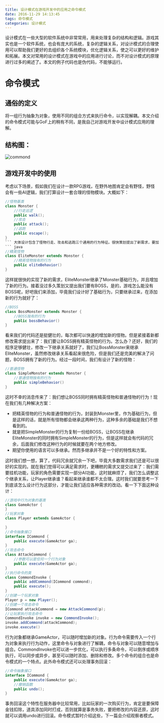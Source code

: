 ```yaml
---
title: 设计模式在游戏开发中的应用之命令模式
date: 2016-11-29 14:13:45
tags: 命令模式
categories: 设计模式
---
```

设计模式在一些大型的软件系统中非常常用，用来处理复杂的结构和逻辑。游戏其实也是一个软件系统，也会有庞大的系统，复杂的逻辑关系，对设计模式的合理使用可以帮助我们更好的去组织各个系统模块，优化逻辑关系，使之可以更好的维护和拓展。本文对常用的设计模式在游戏中的应用进行讨论，而不对设计模式的原理进行过多的阐述了。本文的例子代码也是伪代码，不能够运行。<!--more-->

# 命令模式
## 通俗的定义  
将一组行为抽象为对象，使用不同的组合方式来执行命令，以实现解耦。本文介绍的命令模式可能与GoF上的稍有不同，是我自己对游戏开发中设计模式应用的理解。  
## 结构图：
![commond](/images/design_1_commond.png)
## 游戏开发中的使用
考虑以下场景，假如我们在设计一款RPG游戏，在野外地图肯定会有野怪，野怪会有一些AI逻辑，我们打算设计一套合理的怪物模块。大概如下：
``` java
//怪物基类  
class Monster {  
    //行走巡逻  
    public walk();  
    //攻击  
    public attack();  
    //逃跑  
    public escape();  
}
``` 大体设计包含了怪物行走、攻击和逃跑三个通用的行为特征。很快策划提出了新需求，要加入精英怪物类型，并且精英怪物有他自己独特的逻辑。嗯，幸好我们抽象出了怪物基类，只要继承过来，再增加新的行为即可，新增的精英怪物如下：
``` java
//精英怪物  
class EliteMonster extends Monster {  
    //精英怪物独有的行为  
    public eliteBehavior()  
}  
```
这样就很快的实现了新的需求，EliteMonster继承了Monster基础行为，并且增加了新的行为。接着没过多久策划又提出我们要有BOSS，是的，游戏怎么能没有BOSS呢，好吧我们来添加，毕竟我们设计好了基础行为，只要继承过来，在添加新的行为就好了：
``` java
//BOSS  
class BossMonster extends Monster {  
    //BOSS独有的行为  
    public bossBehavior()  
}  
```
看来我们的代码还是挺健壮的，每次都可以快速的增加新的怪物。但是紧接着新都修改需求提出来了：我们要让BOSS拥有精英怪物的行为。怎么办？还好，我们的程序足够健壮，修改一下继承关系就好了，我们让BossMonster来继承EliteMonster，虽然修改继承关系看起来很危险，但是我们还是完美的解决了问题，BOSS拥有了新的行为。经过一段时间，我们有设计了新的怪物：
``` java
//普通怪物  
class SimpleMonster extends Monster {  
    //普通怪物独有的行为  
    public simpleBehavior()  
} 
```
这时不幸的消息传来了：我们想让BOSS同时拥有精英怪物和普通怪物的行为！现在我们有几种解决方案：
- 把精英怪物的行为和普通怪物的行为，封装到Monster里，作为基础行为，但是这样的话，就是所有怪物都会继承这两种行为，这种多余的基础是我们不想看到的。
- 就是把SimpleMonster的行为复制一份给BOSS，让BOSS在继承EliteMonster的同时拥有SimpleMonster的行为，但是这样就会有代码的冗余，后面我们修改这种行为的时候就要在两个地方修改。
- 期望你使用的语言可以多继承。然而多继承并不是一个好的特性和方案。

这时我们想一想，算了，代码冗余就冗余一下吧，毕竟大多数需求我们还是可以很好的实现的。就在我们觉得可以满足需求时，更糟糕的需求又提交过来了：我们需要挂机功能，玩家的角色需要实现一部分AI功能，这时就麻烦了，我们怎么调整这个继承关系，让Player继承谁？看起来继承谁都不太合理。这时我们就要思考一下到底该怎么设计行为这部分，才能让我们适应各种需求的改动。看一下下面这种设计：
``` java
//游戏中行为对象的基类  
class GameActor {  
}  
//玩家对象  
class Player extends GameActor {  
  
}  
//命令抽象接口  
interface ICommond {  
    public execute(GameActor ga);  
}  
//攻击命令  
class AttackCommond {  
    //参数可以是任何一个行为对象  
    public execute(GameActor ga);  
}  
//执行命令的类  
class CommondInvoke {  
    public addCommond(ICommond commond);  
    public execute();  
}  
//创建一个玩家对象  
Player p = new Player();  
//创建一个攻击命令  
ICommond attackCommond = new AttackCommond(p);  
//让玩家执行攻击命令  
CommondInvoke invoke = new CommondInvoke();  
invoke.addCommond(attackCommond);  
invoke.execute() 
```
行为对象都继承GameActor，可以随时增加新的对象。行为命令需要传入一个行为对象来执行行为动作，这里命令与对象进行了解耦，命令与对象可以随意增加与组合。CommondInvoke也可以进一步优化，可以执行多条命令，可以倒序或顺序执行，可以同步或异步，甚至可以随时添加、删除和修改。多个命令的组合也是命令模式的一个特点。此外命令模式还可以处理事务回滚：
``` java
//命令抽象接口  
interface ICommond {  
    public execute(GameActor ga);  
    //撤销函数  
    public undo();  
}  
```
事务回滚这个特性在服务器中比较常用，比如玩家的一次购买行为，肯定是要保障金钱扣除，道具添加同时打成，否则就算是事务失败，要把修改的内容还原，这时就可以调用undo进行回滚。命令模式暂时介绍这些，下一篇会介绍观察者模式。

